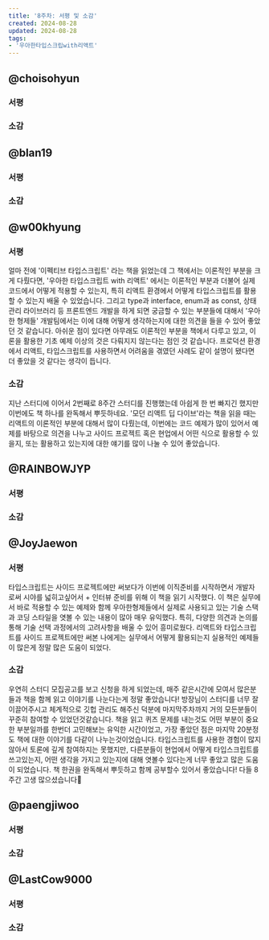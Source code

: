 ```yaml
---
title: '8주차: 서평 및 소감'
created: 2024-08-28
updated: 2024-08-28
tags:
- '우아한타입스크립with리액트'
---
```


## @choisohyun

### 서평


### 소감


## @blan19

### 서평


### 소감

## @w00khyung

### 서평
얼마 전에 '이펙티브 타입스크립트' 라는 책을 읽었는데 그 책에서는 이론적인 부분을 크게 다뤘다면, '우아한 타입스크립트 with 리액트' 에서는 이론적인 부분과 더불어 실제 코드에서 어떻게 적용할 수 있는지, 특히 리액트 환경에서 어떻게 타입스크립트를 활용할 수 있는지 배울 수 있었습니다. 그리고 type과 interface, enum과 as const, 상태 관리 라이브러리 등 프론트엔드 개발을 하게 되면 궁금할 수 있는 부분들에 대해서 '우아한 형제들' 개발팀에서는 이에 대해 어떻게 생각하는지에 대한 의견을 들을 수 있어 좋았던 것 같습니다. 아쉬운 점이 있다면 아무래도 이론적인 부분을 책에서 다루고 있고, 이론을 활용한 기초 예제 이상의 것은 다뤄지지 않는다는 점인 것 같습니다. 프로덕션 환경에서 리액트, 타입스크립트를 사용하면서 어려움을 겪였던 사례도 같이 설명이 됐다면 더 좋았을 것 같다는 생각이 듭니다.

### 소감
지난 스터디에 이어서 2번째로 8주간 스터디를 진행했는데 아쉽게 한 번 빠지긴 했지만 이번에도 책 하나를 완독해서 뿌듯하네요. '모던 리액트 딥 다이브'라는 책을 읽을 때는 리액트의 이론적인 부분에 대해서 많이 다뤘는데, 이번에는 코드 예제가 많이 있어서 예제를 바탕으로 의견을 나누고 사이드 프로젝트 혹은 현업에서 어떤 식으로 활용할 수 있을지, 또는 활용하고 있는지에 대한 얘기를 많이 나눌 수 있어 좋았습니다.

## @RAINBOWJYP

### 서평


### 소감

## @JoyJaewon

### 서평
타입스크립트는 사이드 프로젝트에만 써보다가 이번에 이직준비를 시작하면서 개발자로써 시야를 넓히고싶어서 + 인터뷰 준비를 위해 이 책을 읽기 시작했다. 이 책은 실무에서 바로 적용할 수 있는 예제와 함께 우아한형제들에서 실제로 사용되고 있는 기술 스택과 코딩 스타일을 엿볼 수 있는 내용이 많아 매우 유익했다. 특히, 다양한 의견과 논의를 통해 기술 선택 과정에서의 고려사항을 배울 수 있어 흥미로웠다. 리액트와 타입스크립트를 사이드 프로젝트에만 써본 나에게는 실무에서 어떻게 활용되는지 실용적인 예제들이 많은게 정말 많은 도움이 되었다. 

### 소감
우연히 스터디 모집공고를 보고 신청을 하게 되었는데, 매주 같은시간에 모여서 많은분들과 책을 함께 읽고 이야기를 나눈다는게 정말 좋았습니다! 방장님이 스터디를 너무 잘 이끌어주시고 체계적으로 깃헙 관리도 해주신 덕분에 마지막주차까지 거의 모든분들이 꾸준히 참여할 수 있었던것같습니다. 책을 읽고 퀴즈 문제를 내는것도 어떤 부분이 중요한 부분일까를 한번더 고민해보는 유익한 시간이었고, 가장 좋았던 점은 마지막 20분정도 책에 대한 이야기를 다같이 나누는것이었습니다. 타입스크립트를 사용한 경험이 많지 않아서 토론에 깊게 참여하지는 못했지만, 다른분들이 현업에서 어떻게 타입스크립트를 쓰고있는지, 어떤 생각을 가지고 있는지에 대해 엿볼수 있다는게 너무 좋았고 많은 도움이 되었습니다. 책 한권을 완독해서 뿌듯하고 함께 공부할수 있어서 좋았습니다! 다들 8주간 고생 많으셨습니다🙌

## @paengjiwoo

### 서평


### 소감

## @LastCow9000

### 서평


### 소감
